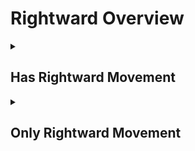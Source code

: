 # Rightward Overview

<details>
<summary><h2>Has Rightward Movement</h2></summary>


<h3>🔵 Label Name:</h3>
<code>has_rightward</code>


<h3>📖 Definition:</h3>
Does the camera move right in the scene?

<details>
<summary><h4> Question (Definition)</h4></summary>

- Does the camera move rightward in the scene?

- Does the camera move from left to right?

- Does the camera truck right in the scene?

- Does the camera truck rightward?

- Does the camera truck from left to right?

- Is the camera moving rightward?

- Is the camera trucking right?

</details>

<details>
<summary><h4> Alternative Question</h4></summary>

- Does the camera move right (not pan right)?

- Does the shot feature a rightward camera movement (moving, not rotating)?

- Is the camera traveling right in the scene?

- Is this a rightward tracking shot?

- Is this a right trucking motion (not panning)?

- Is the camera translating to the right?

- Does the camera physically move from left to right?

- Is the camera tracking rightward?

- Is this a lateral movement to the right?

- Does the camera dolly right?

- Is this a rightward dolly shot?

- Is the camera sliding right?

- Does the camera track from left to right?

</details>

<details>
<summary><h4> Prompt (Definition)</h4></summary>

- A shot where the camera moves right.

- A shot where the camera moves rightward.

- A shot where the camera moves from left to right.

- A shot where the camera trucks right.

- A shot where the camera trucks rightward.

- A shot where the camera trucks from left to right.

- The camera moves rightward.

- The camera moves right.

- The camera moves from left to right.

- The camera trucks right.

- The camera trucks rightward.

- The camera trucks from left to right.

- The camera trucks right in the scene.

- A video featuring rightward camera movement.

</details>

<details>
<summary><h4> Alternative Prompt</h4></summary>

- A scene where the camera moves right (not panning right).

- A shot with rightward camera motion (moving sideways, not rotating).

- A video where the camera travels right.

- A scene featuring rightward tracking movement.

- A shot where the camera trucks right without rotation.

- A video demonstrating rightward camera translation.

- A scene where the camera physically moves from left to right.

- A shot with lateral rightward movement.

- A video where the camera dollies right.

- A scene with rightward tracking motion.

- A shot where the camera slides right.

- A video featuring a right trucking movement.

</details>

<h4>🟢 Positive:</h4>
<code>self.cam_motion.right is True</code>

<h4>🔴 Negative:</h4>
<code>self.cam_motion.right is False</code>

<details>
<summary><h4>🔴 Negative (Easy)</h4></summary>

- <b>moving_left</b>: <code>self.cam_motion.left is True</code>

</details>

<details>
<summary><h4>🔴 Negative (Hard)</h4></summary>

- <b>panning_right</b>: <code>self.cam_motion.pan_right is True and self.cam_motion.right is False</code>

</details>

</details>

<details>
<summary><h2>Only Rightward Movement</h2></summary>


<h3>🔵 Label Name:</h3>
<code>only_rightward</code>


<h3>📖 Definition:</h3>
Does the camera only move right in the scene?

<details>
<summary><h4> Question (Definition)</h4></summary>

- Does the camera only move rightward, without any other camera movements?

- Does the camera only move from left to right?

- Does the camera only truck right in the scene?

- Does the camera only truck rightward?

- Does the camera only truck from left to right?

- Is the camera movement purely rightward?

- Is the camera only moving right (no panning or other movements)?

- Is the camera only translating to the right?

- Is this exclusively a rightward tracking shot?

</details>

<details>
<summary><h4> Alternative Question</h4></summary>

- Does the shot feature only rightward camera movement?

- Is the camera only traveling right in the scene?

- Is this just a rightward tracking shot?

- Is this strictly a right trucking motion?

- Does the camera only move physically from left to right?

- Is this just a lateral movement to the right?

- Does the camera only dolly right?

- Is this purely a rightward dolly shot?

- Is the camera only sliding right?

- Is this exclusively a right trucking shot?

</details>

<details>
<summary><h4> Prompt (Definition)</h4></summary>

- A shot where the camera only moves right.

- A shot where the camera only moves rightward.

- A shot where the camera only moves from left to right.

- A shot where the camera only trucks right.

- A shot where the camera only trucks rightward.

- A shot where the camera only trucks from left to right.

- The camera only moves rightward.

- The camera only trucks right in the scene.

- A scene where the camera only moves right (no panning or other movements).

- A shot where the camera only trucks right.

- A video demonstrating pure rightward camera translation.

- A scene where the camera only moves physically from left to right.

- A shot with only lateral rightward movement.

- A video featuring exclusively rightward camera movement.

</details>

<details>
<summary><h4> Alternative Prompt</h4></summary>

- A shot with pure rightward camera motion (moving sideways only).

- A video where the camera only travels right.

- A scene featuring only rightward tracking movement.

- A video where the camera only dollies right.

- A scene with pure rightward tracking motion.

- A shot where the camera only slides right.

- A video featuring only right trucking movement.

</details>

<h4>🟢 Positive:</h4>
<code>self.cam_motion.right is True and self.cam_motion.check_if_no_motion(exclude=['right'])</code>

<h4>🔴 Negative:</h4>
<code>self.cam_motion.right is False or not self.cam_motion.check_if_no_motion(exclude=['right'])</code>

<details>
<summary><h4>🔴 Negative (Easy)</h4></summary>

- <b>moving_left</b>: <code>self.cam_motion.left is True</code>

- <b>only_moving_left</b>: <code>self.cam_motion.left is True and self.cam_motion.check_if_no_motion(exclude=['left'])</code>

</details>

<details>
<summary><h4>🔴 Negative (Hard)</h4></summary>

- <b>panning_right</b>: <code>self.cam_motion.pan_right is True and self.cam_motion.right is False</code>

- <b>compound_motion_with_right</b>: <code>self.cam_motion.right is True and not self.cam_motion.check_if_no_motion(exclude=['right'])</code>

</details>

</details>

